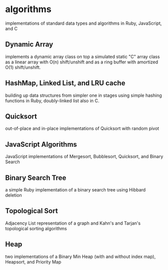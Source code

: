 # algorithms
implementations of standard data types and algorithms in Ruby, JavaScript, and C

## Dynamic Array
implements a dynamic array class on top a simulated static "C" array class as a linear array with O(n) shift/unshift and as a ring buffer with amortized O(1) shift/unshift.

## HashMap, Linked List, and LRU cache
building up data structures from simpler one in stages using simple hashing functions in Ruby,
doubly-linked list also in C.

## Quicksort
out-of-place and in-place implementations of Quicksort with random pivot

## JavaScript Algorithms
JavaScript implementations of Mergesort, Bubblesort, Quicksort, and Binary Search

## Binary Search Tree
a simple Ruby implementation of a binary search tree using Hibbard deletion

## Topological Sort
Adjacency List representation of a graph and Kahn's and Tarjan's topological sorting algorithms

## Heap
two implementations of a Binary Min Heap (with and without index map), Heapsort, and Priority Map
